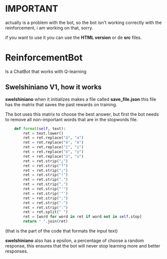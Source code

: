 # IMPORTANT 
actually is a problem with the bot, so the bot isn't working correctly with the reinforcement, i am working on that, sorry.

if you want to use it you can use the **HTML version** or de **src** files.


# ReinforcementBot
Is a ChatBot that works with Q-learning
## Swelshiniano V1, how it works
**swelshiniano** when it initializes makes a file called **save_file.json** this file has the matrix that saves the past rewards on training.

The bot uses this matrix to choose the best answer, but first the bot needs to remove all non-important words that are in the stopwords file.
```python
	def format(self, text):
		ret = text.lower()
		ret = ret.replace("á", "a")
		ret = ret.replace("é", "e")
		ret = ret.replace("í", "i")
		ret = ret.replace("ó", "o")
		ret = ret.replace("ú", "u")
		ret = ret.strip("¿")
		ret = ret.strip("?")
		ret = ret.strip("¡")
		ret = ret.strip("!")
		ret = ret.strip(".")
		ret = ret.strip(",")
		ret = ret.strip("'")
		ret = ret.strip('"')
		ret = ret.strip(";")
		ret = ret.strip("-")
		ret = ret.strip(":")
		ret = ret.split(" ")
		ret = [word for word in ret if word not in self.stop]
		return " ".join(ret)
```
(that is the part of the code that formats the input text)

**swelshiniano** also has a epsilon, a percentage of choose a random response, this ensures that the bot will never stop learning more and better responses.

